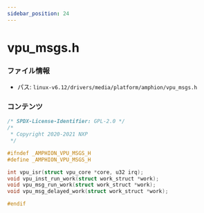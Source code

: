 ```yaml
---
sidebar_position: 24
---
```

# vpu_msgs.h

### ファイル情報

- パス: `linux-v6.12/drivers/media/platform/amphion/vpu_msgs.h`

### コンテンツ

```h
/* SPDX-License-Identifier: GPL-2.0 */
/*
 * Copyright 2020-2021 NXP
 */

#ifndef _AMPHION_VPU_MSGS_H
#define _AMPHION_VPU_MSGS_H

int vpu_isr(struct vpu_core *core, u32 irq);
void vpu_inst_run_work(struct work_struct *work);
void vpu_msg_run_work(struct work_struct *work);
void vpu_msg_delayed_work(struct work_struct *work);

#endif

```
